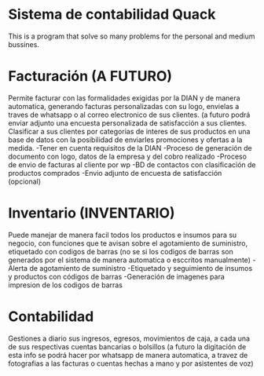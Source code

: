 # Sistema de contabilidad Quack
This is a program that solve so many problems for the personal and medium bussines.

# Facturación (A FUTURO)
Permite facturar con las formalidades exigidas por la DIAN y de manera automatica, generando facturas personalizadas con su logo, envielas a traves de whatsapp o al correo electronico de sus clientes. (a futuro podrá enviar adjunto una encuesta personalizada de satisfacción a sus clientes. Clasificar a sus clientes por categorias de interes de sus productos en una base de datos con la posibilidad de enviarles promociones y ofertas a la medida.
-Tener en cuenta requisitos de la DIAN
-Proceso de generación de documento con logo, datos de la empresa y del cobro realizado
-Proceso de envio de facturas al cliente por wp
-BD de contactos con clasificación de productos comprados
-Envio adjunto de encuesta de satisfacción (opcional)


# Inventario (INVENTARIO)
Puede manejar de manera facil todos los productos e insumos para su negocio, con funciones que te avisan sobre el agotamiento de suministro, etiquetado con codigos de barras (no se si los codigos de barras son generados por el sistema de manera automatica o esccritos manualmente)
-Alerta de agotamiento de suministro
-Etiquetado y seguimiento de insumos y productos con códigos de barras
-Generación de imagenes para impresion de los codigos de barras


# Contabilidad
Gestiones a diario sus ingresos, egresos, movimientos de caja, a cada una de sus respectivas cuentas bancarias o bolsillos (a futuro la digitación de esta info se podrá hacer por whatsapp de manera automatica, a travez de fotografias a las facturas o cuentas hechas a mano y por asistentes de voz)
